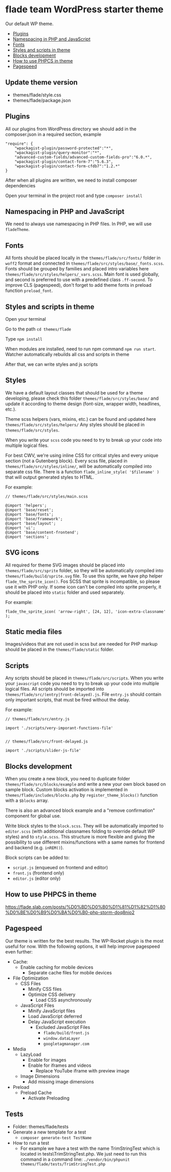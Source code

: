 # flade team WordPress starter theme

Our default WP theme.

* [Plugins](#plugins)
* [Namespacing in PHP and JavaScript](#namespacing-in-php-and-javascript)
* [Fonts](#fonts)
* [Styles and scripts in theme](#styles-and-scripts-in-theme)
* [Blocks development](#blocks-development)
* [How to use PHPCS in theme](#how-to-use-phpcs-in-theme)
* [Pagespeed](#pagespeed)

## Update theme version

- themes/flade/style.css
- themes/flade/package.json

## Plugins

All our plugins from WordPress directory we should add in the composer.json in a required section, example

```
"require": {
    "wpackagist-plugin/password-protected":"*",
    "wpackagist-plugin/query-monitor":"*",
    "advanced-custom-fields/advanced-custom-fields-pro":"6.0.*",
    "wpackagist-plugin/contact-form-7":"5.6.3",
    "wpackagist-plugin/contact-form-cfdb7":"1.2.*"
}
```

After when all plugins are written, we need to install composer dependencies

Open your terminal in the project root and type `composer install`

## Namespacing in PHP and JavaScript

We need to always use namespacing in PHP files. In PHP, we will use `fladeTheme`.

## Fonts

All fonts should be placed locally in the `themes/flade/src/fonts/` folder in `woff2` format and connected
in `themes/flade/src/styles/base/_fonts.scss`. Fonts should be grouped by families and placed intro variables
here `themes/flade/src/styles/helpers/_vars.scss`. Main font is used globally, and second is preferred to use with a
predefined class `.ff-second`.
To improve CLS (pagespeed), don't forget to add theme fonts in preload function `preload_font`.

## Styles and scripts in theme

Open your terminal

Go to the path `cd themes/flade`

Type `npm install`

When modules are installed, need to run npm command `npm run start`.
Watcher automatically rebuilds all css and scripts in theme

After that, we can write styles and js scripts

## Styles

We have a default layout classes that should be used for a theme developing, please check this
folder `themes/flade/src/styles/base/` and update it according to theme design (font-size, wrapper width,
headlines, etc.).

Theme scss helpers (vars, mixins, etc.) can be found and updated here `themes/flade/src/styles/helpers/`
Any styles should be placed in `themes/flade/src/styles`.

When you write your `scss` code you need to try to break up your code into multiple logical files.

For best CWV, we're using inline CSS for critical styles and every unique section (not a Gutenberg block).
Every scss file, placed in `themes/flade/src/styles/inline/`, will be automatically compiled into separate css file.
There is a function `flade_inline_style( '$filename' )` that will output generated styles to HTML.

For example:

```
// themes/flade/src/styles/main.scss

@import 'helpers';
@import 'base/reset';
@import 'base/fonts';
@import 'base/framework';
@import 'base/layout';
@import 'ui';
@import 'base/content-frontend';
@import 'sections';
```

## SVG icons

All required for theme SVG images should be placed into `themes/flade/src/sprite` folder, so they will be
automatically compiled into `themes/flade/build/sprite.svg` file.
To use this sprite, we have php helper `flade_the_sprite_icon()`.
Fos SCSS that sprite is incompatible, so please use it with PHP only.
If some icon can't be compiled into sprite properly, it should be placed into `static` folder and used separately.

For example:

```
flade_the_sprite_icon( 'arrow-right', [24, 12], 'icon-extra-classname' );
```

## Static media files

Images/videos that are not used in scss but are needed for PHP markup should be placed in
the `themes/flade/static` folder.

## Scripts

Any scripts should be placed in `themes/flade/src/scripts`. When you write your `javascript` code you need to try to
break up your code into multiple logical files. All scripts should be imported into
`themes/flade/src/(entry|front-delayed).js`. File `entry.js` should contain only important scripts, that must be
fired without the delay.

For example:

```
// themes/flade/src/entry.js

import './scripts/very-imporant-functions-file'


// themes/flade/src/front-delayed.js

import './scripts/slider-js-file'
```

## Blocks development

When you create a new block, you need to duplicate folder `themes/flade/src/blocks/example` and write a new your own
block based on sample block. Custom blocks activation is implemented in `themes/flade/includes/blocks.php`
by `register_theme_blocks()` function with a `$blocks` array.

There is also an advanced block example and a "remove confirmation" component for global use.

Write block styles to the `block.scss`. They will be automatically imported to `editor.scss` (with additional classnames
folding to override default WP styles) and to `style.scss`. This structure is more flexible and giving the possibility
to use different mixins/functions with a same names for frontend and backend (e.g. `inREM()`).

Block scripts can be added to:

- `script.js` (enqueued on frontend and editor)
- `front.js` (frontend only)
- `editor.js` (editor only)

## How to use PHPCS in theme

https://flade.slab.com/posts/%D0%BD%D0%B0%D1%81%D1%82%D1%80%D0%BE%D0%B9%D0%BA%D0%B0-php-storm-doq8nio2

## Pagespeed

Our theme is written for the best results. The WP-Rocket plugin is the most useful for now.
With the following options, it will help improve pagespeed even further:

- Cache:
    - Enable caching for mobile devices
        - Separate cache files for mobile devices
- File Optimization
    - CSS Files
        - Minify CSS files
        - Optimize CSS delivery
            - Load CSS asynchronously
    - JavaScript Files
        - Minify JavaScript files
        - Load JavaScript deferred
        - Delay JavaScript execution
            - Excluded JavaScript Files
                - `flade/build/front.js`
                - `window.dataLayer`
                - `googletagmanager.com`
- Media
    - LazyLoad
        - Enable for images
        - Enable for iframes and videos
            - Replace YouTube iframe with preview image
    - Image Dimensions
        - Add missing image dimensions
- Preload
    - Preload Cache
        - Activate Preloading


## Tests
- Folder: themes/flade/tests
- Generate a new template for a test
  - `composer generate-test TestName`
- How to run a test
  - For example we have a test with the name TrimStringTest which is located in tests\TrimStringTest.php. We just need to run this command in a command line: ` ./vendor/bin/phpunit themes/flade/tests/TrimStringTest.php
    `
